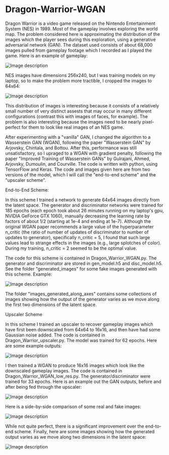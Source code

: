 # Dragon-Warrior-WGAN
Dragon Warrior is a video game released on the Nintendo Entertainment System (NES) in 1989. Most of the gameplay involves exploring the world map. The problem considered here is approximating the distribution of the images which the player sees during this exploration, using a generative adversarial network (GAN). The dataset used consists of about 68,000 images pulled from gameplay footage which I recorded as I played the game. Here is an example of gameplay:

![Image description](WGAN_upscaler_images/full_size_example_0.png)

NES images have dimensions 256x240, but I was training models on my laptop, so to make the problem more tractible, I cropped the images to 64x64:

![Image description](real_images/real_images_1.png)

This distribution of images is interesting because it consists of a relatively small number of very distinct assests that may occur in many different configurations (contrast this with images of faces, for example). The problem is also interesting because the images need to be nearly pixel-perfect for them to look like real images of an NES game. 

After experimenting with a "vanilla" GAN, I changed the algorithm to a Wasserstein GAN (WGAN), following the paper "Wasserstein GAN" by Arjovsky, Chintala, and Bottou. After this, performance was still unsatisfactory, so I upraged to a WGAN with gradient penalty, following the paper "Improved Training of Wasserstein GANs" by Gulrajani, Ahmed, Arjovsky, Dumoulin, and Courville. The code is written with python, using TensorFlow and Keras. The code and images given here are from two versions of the model, which I will call the "end-to-end scheme" and the "upscaler scheme".

End-to-End Scheme:

In this scheme I trained a network to generate 64x64 images directly from the latent space. The generator and discriminator networks were trained for 185 epochs (each epoch took about 26 minutes running on my laptop's gpu, NVIDIA GeForce GTX 1060), manually decreasing the learning rate by factors of about 1/2 (starting at 1e-4 and ending at 1e-7). Although the original WGAN paper recommends a large value of the hyperparameter n_critic (the ratio of number of updates of discriminator to number of updates to generator), specifically n_critic = 5, I found that such large values lead to strange effects in the images (e.g., large splotches of color). During my training, n_critic = 2 seemed to be the optimal value. 

The code for this scheme is contained in Dragon_Warrior_WGAN.py. The generator and discriminator are stored in gen_model.h5 and disc_model.h5. See the folder "generated_images" for some fake images generated with this scheme. Example:

![Image description](generated_images/generated_image_2.png)

The folder "images_generated_along_axes" contains some collections of images showing how the output of the generator varies as we move along the first two dimensions of the latent space.


Upscaler Scheme

In this scheme I trained an upscaler to recover gameplay images which have first been downscaled from 64x64 to 16x16, and then have had some Gaussian noise added. The code is contained in Dragon_Warrior_upscaler.py. The model was trained for 62 epochs. Here are some example outputs:

![Image description](WGAN_upscaler_images/upscaler_results.png)

I then trained a WGAN to produce 16x16 images which look like the downscaled gameplay images. The code is contained in Dragon_Warrior_WGAN_low_res.py. The generator/discriminator were trained for 33 epochs. Here is an example out the GAN outputs, before and after being fed through the upscaler:

![Image description](WGAN_upscaler_images/GAN_and_upscaler.png)

Here is a side-by-side comparison of some real and fake images:

![Image description](WGAN_upscaler_images/fake_vs_real_comparison.png)

While not quite perfect, there is a significant improvement over the end-to-end scheme. Finally, here are some images showing how the generated output varies as we move along two dimensions in the latent space:

![Image description](WGAN_upscaler_images/two_axes_in_latent_space.png)
